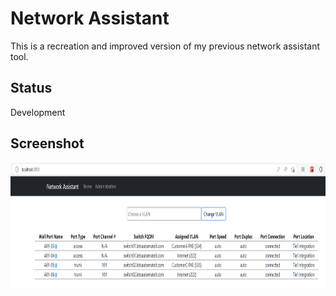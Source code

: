 # Network Assistant

This is a recreation and improved version of my previous network assistant tool. 

## Status
Development

## Screenshot
<img src="https://github.com/karlbaker/network-assistant/blob/main/images/NetworkAssistant_Screenshot_01.png?raw=true" height="200"/>